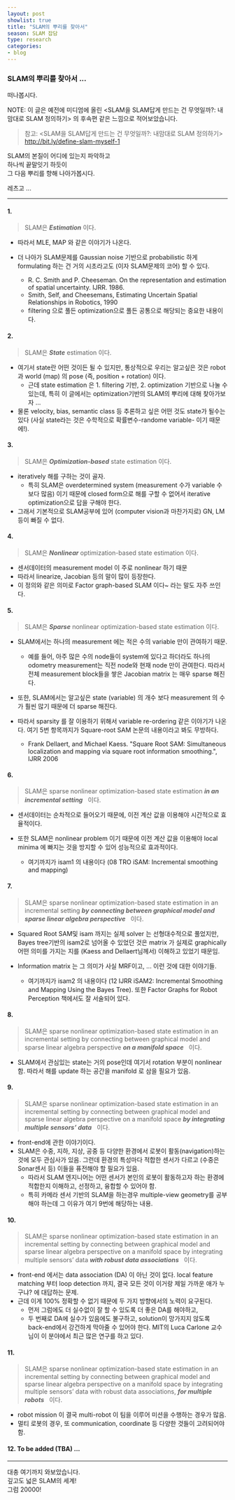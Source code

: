 ```yaml
---
layout: post
showlist: true
title: "SLAM의 뿌리를 찾아서"
season: SLAM 잡담
type: research
categories:
- blog
---
```


<h3 id="slam의-뿌리를-찾아서-"><strong>SLAM의 뿌리</strong>를 찾아서 ...</h3>
<p>떠나봅시다. </p>
<p>NOTE: 이 글은 예전에 미디엄에 올린 &lt;SLAM을 SLAM답게 만드는 건 무엇일까?: 내맘대로 SLAM 정의하기&gt; 의 후속편 같은 느낌으로 적어보았습니다. </p>
<blockquote>
<p>참고: &lt;SLAM을 SLAM답게 만드는 건 무엇일까?: 내맘대로 SLAM 정의하기&gt;<br>
<a href="http://bit.ly/define-slam-myself-1">http://bit.ly/define-slam-myself-1</a></p>
</blockquote>
<p>SLAM의 본질이 어디에 있는지 파악하고<br>
하나씩 끝말잇기 하듯이<br>
그 다음 뿌리를 향해 나아가봅시다. </p>
<p>레츠고 ...</p>

<hr>
<h4 id="1">1.</h4>
<blockquote>
<p>SLAM은 <strong><em>Estimation</em></strong> 이다.</p>
</blockquote>
<ul>
<li>
<p>따라서 MLE, MAP 와 같은 이야기가 나온다. </p>
</li>
<li>
<p>더 나아가 SLAM문제를 Gaussian noise 기반으로 probabilistic 하게 formulating 하는 건 거의 시초라고도 (이자 SLAM문제의 코어) 할 수 있다.</p>
<ul>
<li> R. C. Smith and P. Cheeseman. On the representation and estimation of spatial uncertainty. IJRR. 1986. </li>
<li> Smith, Self, and Cheesemans, Estimating Uncertain Spatial Relationships in Robotics, 1990 </li>
<li> filtering 으로 풀든 optimization으로 풀든 공통으로 해당되는 중요한 내용이다. </li>
</ul>
</li>
</ul>
<h4 id="2">2.</h4>
<blockquote>
<p>SLAM은 <strong><em>State</em></strong> estimation 이다. </p>
</blockquote>
<ul>
<li>여기서 state란 어떤 것이든 될 수 있지만, 통상적으로 우리는 알고싶은 것은 robot 과 world (map) 의 pose (즉, position + rotation) 이다. <ul>
<li> 근데 state estimation 은 1. filtering 기반, 2. optimization 기반으로 나눌 수 있는데, 특히 이 글에서는 optimization기반의 SLAM의 뿌리에 대해 찾아가보자 ... </li>
</ul></li>
<li>물론 velocity, bias, semantic class 등 추론하고 싶은 어떤 것도 state가 될수는 있다 (사실 state라는 것은 수학적으로 확률변수-randome variable- 이기 때문에!). </li>
</ul>
<h4 id="3">3.</h4>
<blockquote>
<p>SLAM은 <strong><em>Optimization-based</em></strong> state estimation 이다. </p>
</blockquote>
<ul>
<li>iteratively 해를 구하는 것이 골자. <ul>
<li> 특히 SLAM은 overdetermined system (measurement 수가 variable 수보다 많음) 이기 때문에 closed form으로 해를 구할 수 없어서 iterative optimization으로 답을 구해야 한다.  </li>
</ul></li>
<li>그래서 기본적으로 SLAM공부에 있어 (computer vision과 마찬가지로) GN, LM 등이 빠질 수 없다. </li>
</ul>
<h4 id="4">4.</h4>
<blockquote>
<p>SLAM은 <strong><em>Nonlinear</em></strong> optimization-based state estimation 이다. </p>
</blockquote>
<ul>
<li>센서데이터의 measurement model 이 주로 nonlinear 하기 때문</li>
<li>따라서 linearize, Jacobian 등의 말이 많이 등장한다. </li>
<li>이 정의와 같은 의미로 Factor graph-based SLAM 이다~ 라는 말도 자주 쓰인다. </li>
</ul>
<h4 id="5">5.</h4>
<blockquote>
<p>SLAM은 <strong><em>Sparse</em></strong> nonlinear optimization-based state estimation 이다. </p>
</blockquote>
<ul>
<li>
<p>SLAM에서는 하나의 measurement 에는 적은 수의 variable 만이 관여하기 때문. </p>
<ul>
<li> 예를 들어, 아주 많은 수의 node들이 system에 있다고 하더라도 하나의 odometry measurement는 직전 node와 현재 node 만이 관여한다. 따라서 전체 measurement block들을 쌓은 Jacobian matrix 는 매우 sparse 해진다. </li>
</ul>
</li>
<li>
<p>또한, SLAM에서는 알고싶은 state (variable) 의 개수 보다 measurement 의 수가 훨씬 많기 때문에 더 sparse 해진다. </p>
</li>
<li>
<p>따라서 sparsity 를 잘 이용하기 위해서 variable re-ordering 같은 이야기가 나온다. 여기 5번 항목까지가 Square-root SAM 논문의 내용이라고 봐도 무방하다.</p>
<ul>
<li> Frank Dellaert, and Michael Kaess. "Square Root SAM: Simultaneous localization and mapping via square root information smoothing.", IJRR 2006</li>
</ul>
</li>
</ul>
<h4 id="6">6.</h4>
<blockquote>
<p>SLAM은 sparse nonlinear optimization-based state estimation <strong><em>in an incremental setting</em></strong> &nbsp; 이다. </p>
</blockquote>
<ul>
<li>
<p>센서데이터는 순차적으로 들어오기 때문에, 이전 계산 값을 이용해야 시간적으로 효율적이다. </p>
</li>
<li>
<p>또한 SLAM은 nonlinear problem 이기 때문에 이전 계산 값을 이용해야 local minima 에 빠지는 것을 방지할 수 있어 성능적으로 효과적이다. </p>
<ul>
<li> 여기까지가 isam1 의 내용이다 (08 TRO iSAM: Incremental smoothing and mapping)</li>
</ul>
</li>
</ul>
<h4 id="7">7.</h4>
<blockquote>
<p>SLAM은 sparse nonlinear optimization-based state estimation in an incremental setting <strong><em>by connecting between graphical model and sparse linear algebra perspective</em></strong> &nbsp; 이다.</p>
</blockquote>
<ul>
<li>
<p>Squared Root SAM및 isam 까지는 실제 solver 는 선형대수적으로 풀었지만, Bayes tree기반의 isam2로 넘어올 수 있었던 것은 matrix 가 실제로 graphically 어떤 의미를 가지는 지를 (Kaess and Dellaert‬님께서) 이해하고 있었기 때문임.</p>
</li>
<li>
<p>Information matrix 는 그 의미가 사실 MRF이고, ... 이런 것에 대한 이야기들. </p>
<ul>
<li> 여기까지가 isam2 의 내용이다 (12 IJRR iSAM2: Incremental Smoothing and Mapping Using the Bayes Tree). 또한 Factor Graphs for Robot Perception 책에서도 잘 서술되어 있다. </li>
</ul>
</li>
</ul>
<h4 id="8">8.</h4>
<blockquote>
<p>SLAM은 sparse nonlinear optimization-based state estimation in an incremental setting by connecting between graphical model and sparse linear algebra perspective <strong><em>on a manifold space</em></strong> &nbsp; 이다.</p>
</blockquote>
<ul>
<li>SLAM에서 관심있는 state는 거의 pose인데 여기서 rotation 부분이 nonlinear 함. 따라서 해를 update 하는 공간을 manifold 로 삼을 필요가 있음.   </li>
</ul>
<h4 id="9">9.</h4>
<blockquote>
<p>SLAM은 sparse nonlinear optimization-based state estimation in an incremental setting by connecting between graphical model and sparse linear algebra perspective on a manifold space <strong><em>by integrating multiple sensors’ data</em></strong> &nbsp; 이다.</p>
</blockquote>
<ul>
<li>front-end에 관한 이야기이다. </li>
<li>SLAM은 수중, 지하, 지상, 공중 등 다양한 환경에서 로봇이 활동(navigation)하는 것에 모두 관심사가 있음. 그런데 환경의 특성마다 적합한 센서가 다르고 (수중은 Sonar센서 등) 이들을 퓨전해야 할 필요가 있음. <ul>
<li> 따라서 SLAM 엔지니어는 어떤 센서가 본인의 로봇이 활동하고자 하는 환경에 적합한지 이해하고, 선정하고, 융합할 수 있어야 함. </li>
<li> 특히 카메라 센서 기반의 SLAM을 하는경우 multiple-view geometry를 공부해야 하는데 그 이유가 여기 9번에 해당하는 내용. </li>
</ul></li>
</ul>
<h4 id="10">10.</h4>
<blockquote>
<p>SLAM은 sparse nonlinear optimization-based state estimation in an incremental setting by connecting between graphical model and sparse linear algebra perspective on a manifold space by integrating multiple sensors’ data <strong><em>with robust data associations</em></strong> &nbsp; 이다.</p>
</blockquote>
<ul>
<li>front-end 에서는 data association (DA) 이 아닌 것이 없다. local feature matching 부터 loop detection 까지, 결국 모든 것이 이거랑 제일 가까운 애가 누구냐? 에 대답하는 문제. </li>
<li>근데 이게 100% 정확할 수 없기 때문에 두 가지 방향에서의 노력이 요구된다. <ul>
<li>먼저 그럼에도 더 실수없이 잘 할 수 있도록 더 좋은 DA를 해야하고, </li>
<li>두 번째로 DA에 실수가 있음에도 불구하고, solution이 망가지지 않도록 back-end에서 강건하게 막아줄 수 있어야 한다. MIT의 Luca Carlone 교수님이 이 분야에서 최근 많은 연구를 하고 있다. </li>
</ul></li>
</ul>
<h4 id="11">11.</h4>
<blockquote>
<p>SLAM은 sparse nonlinear optimization-based state estimation in an incremental setting by connecting between graphical model and sparse linear algebra perspective on a manifold space by integrating multiple sensors’ data with robust data associations, <strong><em>for multiple robots</em></strong> &nbsp; 이다. </p>
</blockquote>
<ul>
<li>robot mission 이 결국 multi-robot 이 팀을 이루어 미션을 수행하는 경우가 많음. </li>
<li>멀티 로봇의 경우, 또 communication, coordinate 등 다양한 것들이 고려되어야 함. </li>
</ul>
<h4 id="12-to-be-added-tba-">12. To be added (TBA) ...</h4>
<hr>
<p>대충 여기까지 와보았습니다.<br>
깊고도 넓은 SLAM의 세계!<br>
그럼 20000!</p>